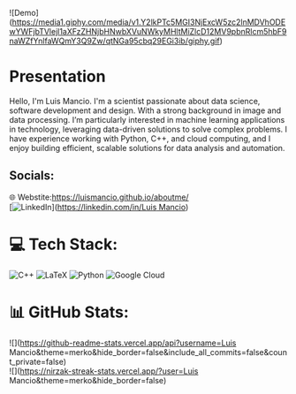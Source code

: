 
![Demo] (https://media1.giphy.com/media/v1.Y2lkPTc5MGI3NjExcW5zc2lnMDVhODEwYWFjbTVlejl1aXFzZHNjbHNwbXVuNWkyMHltMiZlcD12MV9pbnRlcm5hbF9naWZfYnlfaWQmY3Q9Zw/qtNGa95cbq29EGi3ib/giphy.gif)
# Presentation
Hello, I'm Luis Mancio.
I'm a scientist passionate about data science, software development and design. With a strong background in image and data processing. I’m particularly interested in machine learning applications in technology, leveraging data-driven solutions to solve complex problems. I have experience working with Python, C++, and cloud computing, and I enjoy building efficient, scalable solutions for data analysis and automation.


## Socials:
🌐 Webstite:https://luismancio.github.io/aboutme/<br/>
[![LinkedIn](https://img.shields.io/badge/LinkedIn-%230077B5.svg?logo=linkedin&logoColor=white)]([https://linkedin.com/in/Luis Mancio](https://www.linkedin.com/in/luis-mancio-07035b236/)) 



# 💻 Tech Stack:
![C++](https://img.shields.io/badge/c++-%2300599C.svg?style=for-the-badge&logo=c%2B%2B&logoColor=white) ![LaTeX](https://img.shields.io/badge/latex-%23008080.svg?style=for-the-badge&logo=latex&logoColor=white) ![Python](https://img.shields.io/badge/python-3670A0?style=for-the-badge&logo=python&logoColor=ffdd54) ![Google Cloud](https://img.shields.io/badge/GoogleCloud-%234285F4.svg?style=for-the-badge&logo=google-cloud&logoColor=white) 
# 📊 GitHub Stats:
![](https://github-readme-stats.vercel.app/api?username=Luis Mancio&theme=merko&hide_border=false&include_all_commits=false&count_private=false)<br/>
![](https://nirzak-streak-stats.vercel.app/?user=Luis Mancio&theme=merko&hide_border=false)<br/>


